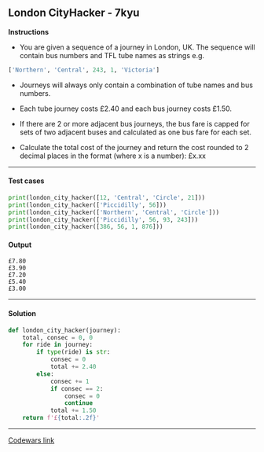 ## London CityHacker - 7kyu

**Instructions**

- You are given a sequence of a journey in London, UK. The sequence will contain bus numbers and TFL tube names as strings e.g.

```python
['Northern', 'Central', 243, 1, 'Victoria']
```

- Journeys will always only contain a combination of tube names and bus numbers. 

- Each tube journey costs £2.40 and each bus journey costs £1.50. 

- If there are 2 or more adjacent bus journeys, the bus fare is capped for sets of two adjacent buses and calculated as one bus fare for each set.

- Calculate the total cost of the journey and return the cost rounded to 2 decimal places in the format (where x is a number): £x.xx

---

#### Test cases

```python
print(london_city_hacker([12, 'Central', 'Circle', 21]))
print(london_city_hacker(['Piccidilly', 56]))
print(london_city_hacker(['Northern', 'Central', 'Circle']))
print(london_city_hacker(['Piccidilly', 56, 93, 243]))
print(london_city_hacker([386, 56, 1, 876]))
```

#### Output 
```
£7.80
£3.90
£7.20
£5.40
£3.00
```

---

#### Solution

```python
def london_city_hacker(journey):
    total, consec = 0, 0
    for ride in journey:
        if type(ride) is str:
            consec = 0
            total += 2.40
        else:
            consec += 1
            if consec == 2:
                consec = 0
                continue
            total += 1.50
    return f'£{total:.2f}'
```

---

[Codewars link](https://www.codewars.com/kata/5bce125d3bb2adff0d000245)
